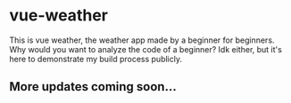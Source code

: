 # vue-weather

This is vue weather, the weather app made by a beginner for beginners. Why would you want to analyze the code of a beginner? Idk either, but it's here to demonstrate my build process publicly. 

## More updates coming soon...

